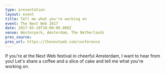 ```yaml
---
type: presentation
layout: event
title: Tell me what you're working on
event: The Next Web 2017
date: 2017-05-18T10:00:00.000Z
venue: Westerpark, Amsterdam, The Netherlands
pres_source:
pres_url: https://thenextweb.com/conference
---
```


If you're at the Next Web festival in cheerful Amsterdam, I want to hear from you! Let's share a coffee and a slice of cake and tell me what you're working on.
